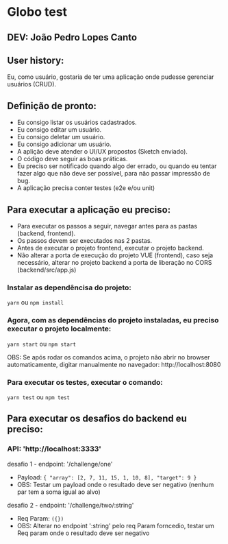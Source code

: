 # Globo test

## DEV: João Pedro Lopes Canto

## User history:

Eu, como usuário, gostaria de ter uma aplicação onde pudesse gerenciar usuários (CRUD).

## Definição de pronto:

- Eu consigo listar os usuários cadastrados.
- Eu consigo editar um usuário.
- Eu consigo deletar um usuário.
- Eu consigo adicionar um usuário.
- A aplição deve atender o UI/UX propostos (Sketch enviado).
- O código deve seguir as boas práticas.
- Eu preciso ser notificado quando algo der errado, ou quando eu tentar fazer algo que não deve ser possível, para não passar impressão de bug.
- A aplicação precisa conter testes (e2e e/ou unit)

## Para executar a aplicação eu preciso:

- Para executar os passos a seguir, navegar antes para as pastas (backend, frontend).
- Os passos devem ser executados nas 2 pastas.
- Antes de executar o projeto frontend, executar o projeto backend.
- Não alterar a porta de execução do projeto VUE (frontend), caso seja necessário, alterar no projeto backend a porta de liberação no CORS (backend/src/app.js)

### Instalar as dependêncisa do projeto:

`yarn` ou `npm install`

### Agora, com as dependências do projeto instaladas, eu preciso executar o projeto localmente:

`yarn start` ou `npm start`

OBS: Se após rodar os comandos acima, o projeto não abrir no browser automaticamente, digitar manualmente no navegador: http://localhost:8080

### Para executar os testes, executar o comando:

`yarn test` ou `npm test`

## Para executar os desafios do backend eu preciso:

### API: 'http://localhost:3333'

desafio 1 - endpoint: '/challenge/one'

- Payload: `{ "array": [2, 7, 11, 15, 1, 10, 8], "target": 9 }`
- OBS: Testar um payload onde o resultado deve ser negativo (nenhum par tem a soma igual ao alvo)

desafio 2 - endpoint: '/challenge/two/:string'

- Req Param: `({})`
- OBS: Alterar no endpoint ':string' pelo req Param forncedio, testar um Req param onde o resultado deve ser negativo
